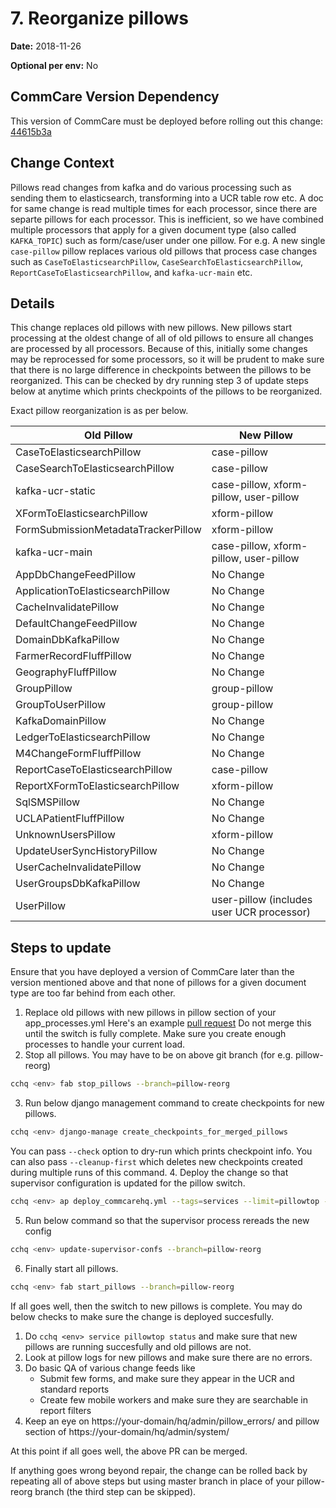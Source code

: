 # 7. Reorganize pillows

**Date:** 2018-11-26

**Optional per env:** No

## CommCare Version Dependency
This version of CommCare must be deployed before rolling out this change:
[44615b3a](https://github.com/dimagi/commcare-hq/commit/44615b3a1eea823dc01a09c9809adae0b0f29812)


## Change Context
Pillows read changes from kafka and do various processing such as sending them to
elasticsearch, transforming into a UCR table row etc. A doc for same change is read
multiple times for each processor, since there are separte pillows for each processor.
This is inefficient, so we have combined multiple processors that apply for a
given document type (also called `KAFKA_TOPIC`) such as form/case/user under
one pillow. For e.g. A new single `case-pillow` pillow replaces
various old pillows that process case changes such as `CaseToElasticsearchPillow`,
`CaseSearchToElasticsearchPillow`, `ReportCaseToElasticsearchPillow`,
and `kafka-ucr-main` etc. 

## Details
This change replaces old pillows with new pillows. New pillows start
processing at the oldest change of all of old pillows to ensure all changes
are processed by all processors. Because of this, initially some changes may be 
reprocessed for some processors, so it will be prudent to make sure that there is
no large difference in checkpoints between the pillows to be reorganized.
This can be checked by dry running step 3 of update steps below at anytime which
prints checkpoints of the pillows to be reorganized.

Exact pillow reorganization is as per below.

Old Pillow | New Pillow
-- | --
CaseToElasticsearchPillow | case-pillow
CaseSearchToElasticsearchPillow | case-pillow
kafka-ucr-static | case-pillow, xform-pillow, user-pillow
XFormToElasticsearchPillow | xform-pillow
FormSubmissionMetadataTrackerPillow | xform-pillow
kafka-ucr-main | case-pillow, xform-pillow, user-pillow
AppDbChangeFeedPillow | No Change
ApplicationToElasticsearchPillow | No Change
CacheInvalidatePillow | No Change
DefaultChangeFeedPillow | No Change
DomainDbKafkaPillow | No Change
FarmerRecordFluffPillow | No Change
GeographyFluffPillow | No Change
GroupPillow | group-pillow
GroupToUserPillow | group-pillow
KafkaDomainPillow | No Change
LedgerToElasticsearchPillow | No Change
M4ChangeFormFluffPillow | No Change
ReportCaseToElasticsearchPillow | case-pillow
ReportXFormToElasticsearchPillow | xform-pillow
SqlSMSPillow | No Change
UCLAPatientFluffPillow | No Change
UnknownUsersPillow | xform-pillow
UpdateUserSyncHistoryPillow | No Change
UserCacheInvalidatePillow | No Change
UserGroupsDbKafkaPillow | No Change
UserPillow | user-pillow  (includes user UCR processor)

## Steps to update
Ensure that you have deployed a version of CommCare later than the version mentioned above
and that none of pillows for a given document type are too far behind from each other.

1. Replace old pillows with new pillows in pillow section of your app_processes.yml
   Here's an example [pull request](https://github.com/dimagi/commcare-cloud/pull/2415)
   Do not merge this until the switch is fully complete. Make sure you create enough
   processes to handle your current load.
2. Stop all pillows. You may have to be on above git branch (for e.g. pillow-reorg)
```bash   
cchq <env> fab stop_pillows --branch=pillow-reorg
```
3. Run below django management command to create checkpoints for new pillows.
```bash   
cchq <env> django-manage create_checkpoints_for_merged_pillows
```
You can pass `--check` option to dry-run which prints checkpoint info.
You can also pass `--cleanup-first` which deletes new checkpoints created during
multiple runs of this command.
4. Deploy the change so that supervisor configuration is updated for the pillow switch.
```bash   
cchq <env> ap deploy_commcarehq.yml --tags=services --limit=pillowtop --branch=pillow-reorg
```
5. Run below command so that the supervisor process rereads the new config
```bash   
cchq <env> update-supervisor-confs --branch=pillow-reorg
```
6. Finally start all pillows.
```bash    
cchq <env> fab start_pillows --branch=pillow-reorg
```

If all goes well, then the switch to new pillows is complete.
You may do below checks to make sure the change is deployed succesfully.

1. Do `cchq <env> service pillowtop status` and make sure that new pillows are running succesfully and old pillows are not.
2. Look at pillow logs for new pillows and make sure there are no errors.
3. Do basic QA of various change feeds like
   - Submit few forms, and make sure they appear in the UCR and standard reports
   - Create few mobile workers and make sure they are searchable in report filters
4. Keep an eye on https://your-domain/hq/admin/pillow_errors/ and pillow section of
   https://your-domain/hq/admin/system/

At this point if all goes well, the above PR can be merged.

If anything goes wrong beyond repair, the change can be rolled back by repeating
all of above steps but using master branch in place of
your pillow-reorg branch (the third step can be skipped).

